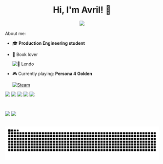 <h1 align="center">Hi, I'm Avril! 👋</h1>

<p align="center">
  <img src="https://readme-typing-svg.herokuapp.com/?color=2196F3&center=true&vCenter=true&width=500&lines=🏛️+Studying+Production+Engineering;💻+Frontend+developer+and+creative+coder;Always+learning"" />
</p>

About me:

- 🎓 **Production Engineering student**  
- 📖 Book lover <br>

  ![📖 Lendo](https://img.shields.io/badge/📖_Reading-A_Little_Life-%239c27b0)

- 🎮 Currently playing: **Persona 4 Golden**  <br>

  [![Steam](https://img.shields.io/badge/Steam-Profile-000?logo=steam&logoColor=white)](https://steamcommunity.com/id/avrilstihler/)



<p align="left">
  <img src="https://img.shields.io/badge/Python-3776AB?style=for-the-badge&logo=python&logoColor=white"/>
  <img src="https://img.shields.io/badge/HTML5-E34F26?style=for-the-badge&logo=html5&logoColor=white"/>
  <img src="https://img.shields.io/badge/CSS3-1572B6?style=for-the-badge&logo=css3&logoColor=white"/>
  <img src="https://img.shields.io/badge/JavaScript-F7DF1E?style=for-the-badge&logo=javascript&logoColor=black"/>
  <img src="https://img.shields.io/badge/Dart-0175C2?style=for-the-badge&logo=dart&logoColor=white"/>
</p>

<br/>

<p align="left">
  <img height=160 src="https://github-readme-stats.vercel.app/api?username=avrilstihler&show_icons=true&theme=github_dark_dimmed" />
  <img height=160 src="https://github-readme-stats.vercel.app/api/top-langs?username=avrilstihler&layout=compact&langs_count=8&card_width=320&theme=github_dark_dimmed" />
</p>

<br/>

<picture align="center">
  <source media="(prefers-color-scheme: dark)" srcset="https://raw.githubusercontent.com/avrilstihler/avrilstihler/output/github-contribution-grid-snake-dark.svg">
  <source media="(prefers-color-scheme: light)" srcset="https://raw.githubusercontent.com/avrilstihler/avrilstihler/output/github-contribution-grid-snake.svg">
  <img align="center" alt="github contribution grid snake animation" src="https://raw.githubusercontent.com/avrilstihler/avrilstihler/output/github-contribution-grid-snake.svg">
</picture>

